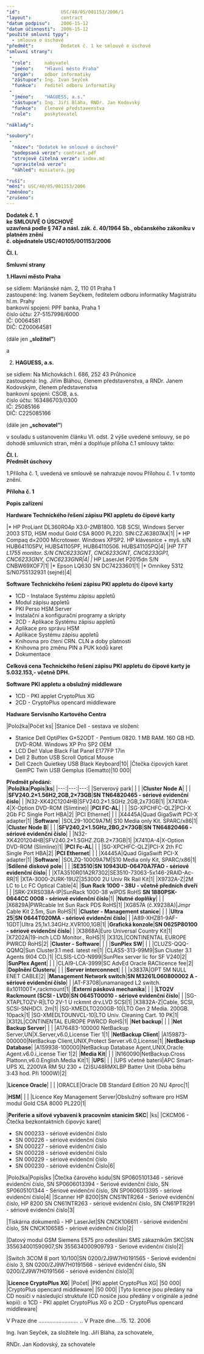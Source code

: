 ```yaml
---
"id":               USC/40/05/001153/2006/1
"layout":           contract
"datum podpisu":    2006-15-12
"datum účinnosti":  2006-15-12
"použité smluvní typy":
  - smlouva o úschově
"předmět":          Dodatek č. 1 ke smlouvě o úschově
"smluvní strany":
 -   
  "role":     nabyvatel
  "jméno":    "Hlavní město Praha"
  "orgán":    odbor informatiky
  "zástupce": Ing. Ivan Seyček
  "funkce":   ředitel odboru informatiky
 -   
  "jméno":    "HAGUESS, a.s."
  "zástupce": Ing. Jiří Bláha, RNDr. Jan Kodovský
  "funkce":   členové představenstva
  "role":     poskytovatel

"náklady":

"soubory":
 - 
  "název": "Dodatek ke smlouvě o úschově"
  "podepsaná verze": contract.pdf
  "strojově čitelná verze": index.md
  "upravitelná verze": 
  "náhled": miniatura.jpg

"ruší": 
"mění": USC/40/05/001153/2006
"změněno": 
"zrušeno":
---
```


**Dodatek č. 1**  
**ke SMLOUVĚ O ÚSCHOVĚ**  
**uzavřená podle § 747 a násl. zák. č. 40/1964 Sb., občanského zákoníku v platném znění**  
**č. objednatele USC/40105/001153/2006**  

**Čl. I.**  

**Smluvní strany**  


**1.Hlavní město Praha**  

se sídlem: Mariánské nám. 2, 110 01 Praha 1  
zastoupené: lng. Ivanem Seyčkem, ředitelem odboru informatiky Magistrátu hl.m. Prahy  
bankovní spojení: PPF banka, Praha 1  
číslo účtu: 27-5157998/6000  
IČ: 00064581  
DIČ: CZ00064581  

(dále jen **„složitel”**)  

a   

2. **HAGUESS, a.s.**  

se sídlem: Na Michovkách I. 686, 252 43 Průhonice  
zastoupená: Ing. Jiřím Bláhou, členem představenstva, a RNDr. Janem Kodovským, členem představenstva  
bankovní spojení: CSOB, a.s.  
číslo účtu: 163486703/0300  
IČ: 25085166  
DIČ: C225085166  

(dále jen **„schovatel“**)  

v souladu s ustanovením článku VI. odst. 2 výše uvedené smlouvy, se po dohodě smluvních
stran, mění a doplňuje příloha č.1 smlouvy takto:  

**Čl. I.**  
**Předmět úschovy**  

1.Příloha č. 1, uvedená ve smlouvě se nahrazuje novou Přílohou č. 1 v tomto znění.

**Příloha č. 1** 

**Popis zařízení**

**Hardware Technického řešení zápisu PKI appletu do čipové karty**

|* HP ProLiant DL360R04p X3.0-2MB1800. 1GB SCSI, Windows Server 2003 STD, HSM modul Gold CSA 8000 PL220. SIN:CZJ63807AX|1|
|* HP Compaq d×2000 Microtower. Windows XPSP2. HP klávesnice + myš. s/N HUB641105PV, HUBS41105PF, HUB64110506.
HUBS41105PQ|4|
|*HP TFT L1755 monitor. S/N CNC6233GNT, CNC6233GNT, CNC6233GP1, CNC6233GNY, CNC6233GNR|4|
|* HP LaserJet P2015dn S/N CNBW69XOF7|1|
|* Epson LQ630 SN DC74233601|1|
|* Omnikey 5312 S/N0755132931 (sejné)|4|

**Software Technického řešení zápisu PKI appletu do čipové karty**  
* 1CD - Instalace Systému zápisu appletů
* Modul zápisu appletů
* PKI Perso HSM Server
* Instalační a konfigurační programy a skripty
* 2CD - Aplikace Systému zápisu appletů
* Aplikace pro správu HSM
* Aplikace Systému zápisu appletů
* Knihovna pro čtení CRN. CLN a doby platnosti
* Knihovna pro změnu PIN a PUK kódů karet
* Dokumentace
 
**Celková cena Technického řešení zápisu PKI appletu do čipové karty je 5.032.153,- včetně DPH.**

**Software PKI appletu a obslužný middleware**  

* 1CD - PKI applet CryptoPlus XG
* 2CD - CryptoPlus opencard middleware

**Hadware Servisního Kartového Centra**  

|Položka|Počet ks|
|Stanice Dell - sestava ve složení:
* Stanice Dell OptiPIex G×52ODT - Pentium 0820. 1 MB RAM. 160 GB
HD. DVD-ROM. Windows XP Pro SP2 OEM
* LCD Dei! Value Black Flat Panel E177FP 17in
* Dell 2 Button USB Scroll Optical Mouse
* Dell Czech Quietkey USB Black Keyboard|10|
|Čtečka čipových karet GemPC Twin USB Gemplus (Gematto)|10 000|

**Předmět předání:**  
|**Položka**|**Popis**|**ks**|
|---:|---:|---:|
|Serverový park| | |
|**Cluster Node A**| | |
|**SFV240.2×1.56H2,2GB,2×73GB**|**SN TN64820465 - sériové evidenční číslo**| |
|N32-XK42C1204HB|SFV240.2×1.SGHz.2GB,2x73GB|1|
|X7410A-4|X-Option DVD-ROM (Slimtine)|
|**PCI FC-AL**| | |
|SG-XPCHFC-QLZ|PCI-X 2Gb FC Single Port HBA|2|
|PCI Ethernet| | |
|X4445A|Quad GigaSwift PCI-X adapter|1|
|**Software**|
|SOL29-100C9A7M| S10 Media only Kit. SPARC/x86|1|
|**Cluster Node B**| | |
|**SFV240,2×1.5GHz,2BG,2×73GB**|**SN TN64820466 - sériové evidenční číslo**| |
|N32-XK4201204HB|SFV240.2×1.SGHZ.ZGB.2×73GB|1|
|X7410A-4|X-Option DVD-ROM (Slimline)|1|
|**PCI Fc-AL**| | |
|SG-XPCHFC-QLZ|PCI-X 2th FC Single Port HBA|2|
|**PCI Ethernet**| | |
|X4445A|Quad GigaSwift PCI-X adapter|1|
|**Software**|
|SOLZQ-10009A7M|S10 Media only Kit, SPARC/x86|1|
|**Sdílené diskové pole**| | |
|**SE3510**|**SN 10943UD-06470A7FAO - sériové evidenční číslo**| |
|XTA3510R01A2R7302|SE3510-73063-5x146-2RAlD-Ac-RR|1|
|XTA-3000-2URK-19UZ|353000 2U Univ Rk Rail Kit|1|
|X9732A-Z|2M LC to Lc FC Optical Cable|4|
|**Sun Rack 1000 - 38U - včetně předních dveří** | |
|SRK-2XRS038A-IP|SunRack 1000-38 wlPDS RoHS **SN 1880PSK-0644CC 0008 - sériové evidenční číslo**|1|
|**Nutné doplňky**| | |
|X6829A|PWRcable Int Sun Rack PDS RoHS|1|
|XG857A (č.X9238A)|Jmpr Cable Kit 2.5m, Sun RoHS|1|
|**Cluster - Management stanice**| | |
|**Ultra 25**|**SN 0644T020MA - sériové evidenční číslo**| |
|A89-XHZB1-9AF-1GDT|Ultra 25,1x1.34GHz.XVR100,1GB|1|
|**Grafická konzole**|**SN 0625P80100 - sériové evidenční číslo**| |
|X3868A|Euro Universal Country Kit|1|
|X7202A|19-inch LCD Monitor., RoHS|1|
|X312L|CONTINENTAL EUROPE PWRCD RoHS|2|
|**Cluster - Software**| | |
|**SunPlex SW**| | |
|CLUZS-QQQ-QQMQ|Sun Cluster3.1 med. latest rel|1|
|CLASS-313-99M9|Sun Cluster 3.1 Agents 9l04 CD.|1|
|CLSIS-LCO-N999|SunPIex server lic for SF V240|2|
|**SunPlex Agent**| | |
|CLAI9-LCA-3999|SC AdvEd Oracle RACIicence fee|2|
|**Doplnění Clusteru**| | |
|**Server interconnect**| | |
|x3837A|OPT 5M NULL ENET CABLE|2|
|**Management Network switch**|**SN M3261L060800002 A - sériové evidenční číslo**| |
|AT-F3708|unamanaged L2 switch. 8x101100T×,rackmount|1|
|**Externi pásková mechanika**| | |
|**LTO2V Rackmount (SCSI - LVD)**|**SN 0645T00010 - sériové evidenční číslo**| |
|SG-XTAPLTOZV-R|LTO 2V-1 U rckmnt drv.LVD SCSI|1|
|X3832A-Z|Cable, SCSI, SCSI-SNHDCI. 2m|1|
|SG-XMEDLTO200GB-10|LTO Gen 2 Media. 200GB. 10pack|1|
|SG-XMEDLTOUNVCL-10|LTO Univ. Cleaning Cart. 10 PK|1|
|X312L|CONTINENTAL EUROPE PWRCD RoHS|1|
|**Net backup**| | |
|**Net Backup Server**| | |
|A176483-100000 NetBackup Server,UN|X.Server,v6.0,License Tier 1|1|
|**NetBackup Client**|
|A159873-000000|NetBackup CIient,UNIX,Protect Server.v6.0,License|1|
|**NetBackup Database**|
|A159938-100000|NetBackup Database Agent,UNIX,Oracle Agent.v6.0.i_icense Tier 1|2|
|**Media Kit**| | |
|N160090|NetBackup.Cross Plattonn,v6.0.English.Media Kit|1|
|**UPS**| | |
|UPS včetně baterií|APC Smart-UPS XL 2200VA RM 5U 230 + (2)SU48RMXLBP Batter Unit (Doba běhu 3:43 hod. Při 1000W)|2|

|**Licence Oracle**| | |
|ORACLE|Oracle DB Standard Edition 20 NU 4proc|1|

|**HSM**| | |
|Licence Key Management Server|Obslužný software pro HSM modul Gold CSA 8000 PL220|1|

|**Periferie a síťové vybaveni k pracovním stanicím SKC**| |ks|
|CKCM06 - Čtečka bezkontaktních čipovýc karet|
* SN 000233 - sériové evidenční číslo
* SN 000226 - sériové evidenční číslo
* SN 000227 - sériové evidenční číslo
* SN 000228 - sériové evidenční číslo
* SN 000229 - sériové evidenční číslo
* SN 000230 - sériové evidenční Číslo|6|

|Položka|Popis|ks
|Čtečka čárového kódu|SN SP0605101346 - sériové evidenční číslo, SN SP0606013394 - Seriové evidenční číslo, SN SP0605101344 - Sériové evidenční číslo, SN SP0606013395 - sériové evidenční číslo|4|
|Scanner HP 8200|SN CNS1NTR264 - Seriové evidenční číslo, HP 8200 SN CN61NTR263 - sériové evidenční číslo, SN CN61PTR291 - sériové evidenční číslo|3|

|Tiskárna dokumentů - HP LaserJet|SN CNCK106611 - sériové evidenční číslo, SN CNCK106585 - sériové evidenční číslo|2|

|Datový modul GSM Siemens E575 pro odesílání SMS zákazníkům SKC|SN 355634001590907,SN 355634000909793 - Seriové evidenční číslo|2|

|Switch 3COM 8 port 10/100|SN 0200/2J9W7H0191565 - Seriové evidenční číslo 3, SN 0200/ZJ9W7H0191566 - sériové evidenční číslo, SN 0200/ZJ9W7H0191566 - sériové evidenční číslo|3|

|**Licence CryptoPlus XG**| |Počet|
|PKI applet CryptoPlus XG| |50 000|
|CryptoPlus opencard middleware| |50 000|
|Tyto licence jsou předány na CD nosiči v následující struktuře (CD nosiče jsou předány v originále a jedné kopii):
o 1CD - PKI applet CryptoPlus XG
o 2CD - CryptoPIus opencard middleware|

 

 

 

V Praze dne .......................... .. V Praze dne....15. 12. 2006

Ing. Ivan Seyček, za složitele           Ing. Jiří Bláha, za schovatele,  

RNDr. Jan Kodovský, za schovatele  
